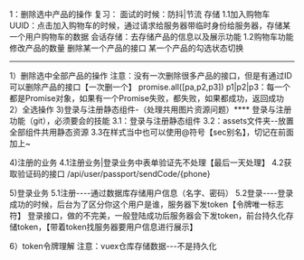 1：删除选中产品的操作
复习：
面试的时候：防抖|节流 存储
1.1加入购物车
UUID：点击加入购物车的时候，通过请求给服务器带临时身份给服务器，存储某一个用户购物车的数据
会话存储：去存储产品的信息以及展示功能
1.2购物车功能
修改产品的数量
删除某一个产品的接口
某一个产品的勾选状态切换
**************************

1）删除选中全部产品的操作
注意：没有一次删除很多产品的接口，但是有通过ID可以删除产品的接口【一次删一个】
promise.all([pa,p2,p3])
p1|p2|p3：每一个都是Promise对象，如果有一个Promise失败，都失败，如果都成功，返回成功
2）全选操作
3)登录与注册静态组件-（处理共用图片资源问题）****
登录与注册功能（git），必须要会的技能
3.1：登录与注册静态组件
3.2：assets文件夹--放置全部组件共用静态资源
3.3在样式当中也可以使用@符号【sec别名】，切记在前面加上~

4)注册的业务
4.1注册业务|登录业务中表单验证先不处理【最后一天处理】
4.2获取验证码的接口 /api/user/passport/sendCode/{phone}

5)登录业务
5.1注册----通过数据库存储用户信息（名字、密码）
5.2登录----登录成功的时候，后台为了区分你这个用户是谁，服务器下发token【令牌唯一标志符】
登录接口，做的不完美，一般登陆成功后服务器会下发token，前台持久化存储token，【带着token找服务器要用户信息进行展示】

6）token令牌理解
注意：vuex仓库存储数据---不是持久化